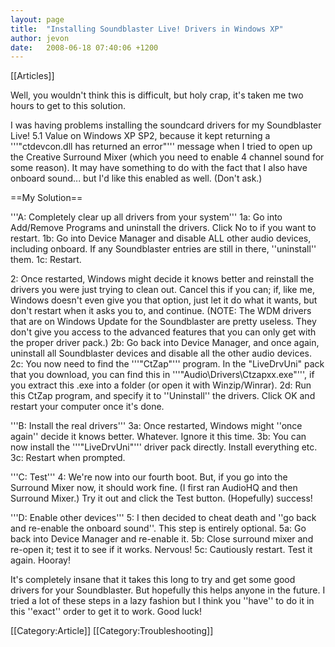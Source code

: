 ```yaml
---
layout: page
title:  "Installing Soundblaster Live! Drivers in Windows XP"
author: jevon
date:   2008-06-18 07:40:06 +1200
---
```


[[Articles]]

Well, you wouldn't think this is difficult, but holy crap, it's taken me two hours to get to this solution.

I was having problems installing the soundcard drivers for my Soundblaster Live! 5.1 Value on Windows XP SP2, because it kept returning a '''"ctdevcon.dll has returned an error"''' message when I tried to open up the Creative Surround Mixer (which you need to enable 4 channel sound for some reason). It may have something to do with the fact that I also have onboard sound... but I'd like this enabled as well. (Don't ask.)

==My Solution==

'''A: Completely clear up all drivers from your system'''
1a: Go into Add/Remove Programs and uninstall the drivers. Click No to if you want to restart.
1b: Go into Device Manager and disable ALL other audio devices, including onboard. If any Soundblaster entries are still in there, ''uninstall'' them.
1c: Restart.

2: Once restarted, Windows might decide it knows better and reinstall the drivers you were just trying to clean out. Cancel this if you can; if, like me, Windows doesn't even give you that option, just let it do what it wants, but don't restart when it asks you to, and continue.
(NOTE: The WDM drivers that are on Windows Update for the Soundblaster are pretty useless. They don't give you access to the advanced features that you can only get with the proper driver pack.)
2b: Go back into Device Manager, and once again, uninstall all Soundblaster devices and disable all the other audio devices.
2c: You now need to find the '''"CtZap"''' program. In the "LiveDrvUni" pack that you download, you can find this in '''"Audio\Drivers\Ctzapxx.exe"''', if you extract this .exe into a folder (or open it with Winzip/Winrar).
2d: Run this CtZap program, and specify it to ''Uninstall'' the drivers. Click OK and restart your computer once it's done.

'''B: Install the real drivers'''
3a: Once restarted, Windows might ''once again'' decide it knows better. Whatever. Ignore it this time.
3b: You can now install the '''"LiveDrvUni"''' driver pack directly. Install everything etc.
3c: Restart when prompted.

'''C: Test'''
4: We're now into our fourth boot. But, if you go into the Surround Mixer now, it should work fine. (I first ran AudioHQ and then Surround Mixer.) Try it out and click the Test button. (Hopefully) success!

'''D: Enable other devices'''
5: I then decided to cheat death and ''go back and re-enable the onboard sound''. This step is entirely optional.
5a: Go back into Device Manager and re-enable it.
5b: Close surround mixer and re-open it; test it to see if it works. Nervous!
5c: Cautiously restart. Test it again. Hooray!

It's completely insane that it takes this long to try and get some good drivers for your Soundblaster. But hopefully this helps anyone in the future. I tried a lot of these steps in a lazy fashion but I think you ''have'' to do it in this ''exact'' order to get it to work. Good luck!

[[Category:Article]]
[[Category:Troubleshooting]]
